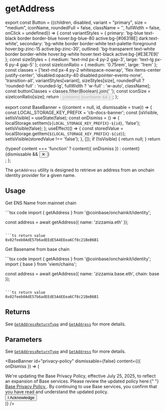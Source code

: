 # getAddress

export const Button = ({children, disabled, variant = "primary", size = "medium", iconName, roundedFull = false, className = '', fullWidth = false, onClick = undefined}) => {
  const variantStyles = {
    primary: 'bg-blue text-black border border-blue hover:bg-blue-80 active:bg-[#06318E] dark:text-white',
    secondary: 'bg-white border border-white text-palette-foreground hover:bg-zinc-15 active:bg-zinc-30',
    outlined: 'bg-transparent text-white border border-white hover:bg-white hover:text-black active:bg-[#E3E7E9]'
  };
  const sizeStyles = {
    medium: 'text-md px-4 py-2 gap-3',
    large: 'text-lg px-6 py-4 gap-5'
  };
  const sizeIconRatio = {
    medium: '0.75rem',
    large: '1rem'
  };
  const classes = ['text-md px-4 py-2 whitespace-nowrap', 'flex items-center justify-center', 'disabled:opacity-40 disabled:pointer-events-none', 'transition-all', variantStyles[variant], sizeStyles[size], roundedFull ? 'rounded-full' : 'rounded-lg', fullWidth ? 'w-full' : 'w-auto', className];
  const buttonClasses = classes.filter(Boolean).join(' ');
  const iconSize = sizeIconRatio[size];
  return <button type="button" disabled={disabled} className={buttonClasses} onClick={onClick}>
      <span>{children}</span>
      {iconName && <Icon name={iconName} width={iconSize} height={iconSize} color="currentColor" />}
    </button>;
};

export const BaseBanner = ({content = null, id, dismissable = true}) => {
  const LOCAL_STORAGE_KEY_PREFIX = 'cb-docs-banner';
  const [isVisible, setIsVisible] = useState(false);
  const onDismiss = () => {
    localStorage.setItem(`${LOCAL_STORAGE_KEY_PREFIX}-${id}`, 'false');
    setIsVisible(false);
  };
  useEffect(() => {
    const storedValue = localStorage.getItem(`${LOCAL_STORAGE_KEY_PREFIX}-${id}`);
    setIsVisible(storedValue !== 'false');
  }, []);
  if (!isVisible) {
    return null;
  }
  return <div className="fixed bottom-0 left-0 right-0 bg-white py-8 px-4 lg:px-12 z-50 text-black dark:bg-black dark:text-white border-t dark:border-gray-95">
      <div className="flex items-center max-w-8xl mx-auto">
        {typeof content === 'function' ? content({
    onDismiss
  }) : content}
        {dismissable && <button onClick={onDismiss} className="flex-shrink-0 text-gray-400 hover:text-gray-600 dark:hover:text-gray-300 transition-colors" aria-label="Dismiss banner">
          ✕
        </button>}
      </div>
    </div>;
};

The `getAddress` utility is designed to retrieve an address from an onchain identity provider for a given name.

## Usage

Get ENS Name from mainnet chain

<CodeGroup>
  ```tsx code
  import { getAddress } from '@coinbase/onchainkit/identity';

  const address = await getAddress({ name: 'zizzamia.eth' });
  ```

  ```ts return value
  0x02feeb0AdE57b6adEEdE5A4EEea6Cf8c21BeB6B1
  ```
</CodeGroup>

Get Basename from base chain

<CodeGroup>
  ```tsx code
  import { getAddress } from '@coinbase/onchainkit/identity';
  import { base } from 'viem/chains';

  const address = await getAddress({ name: 'zizzamia.base.eth', chain: base });
  ```

  ```ts return value
  0x02feeb0AdE57b6adEEdE5A4EEea6Cf8c21BeB6B1
  ```
</CodeGroup>

## Returns

See [`GetAddressReturnType`](/onchainkit/identity/types#getaddressreturntype) and [`GetAddress`](/onchainkit/identity/types#getaddress) for more details.

## Parameters

See [`GetAddressReturnType`](/onchainkit/identity/types#getaddressreturntype) and [`GetAddress`](/onchainkit/identity/types#getaddress) for more details.

<BaseBanner
  id="privacy-policy"
  dismissable={false}
  content={({ onDismiss }) => (
  <div className="flex items-center">
    <div className="mr-2">
      We're updating the Base Privacy Policy, effective July 25, 2025, to reflect an expansion of Base services. Please review the updated policy here:{" "}
      <a
        href="https://docs.base.org/privacy-policy-2025"
        target="_blank"
        className="whitespace-nowrap"
      >
        Base Privacy Policy
      </a>. By continuing to use Base services, you confirm that you have read and understand the updated policy.
    </div>
    <Button onClick={onDismiss}>I Acknowledge</Button>
  </div>
)}
/>

